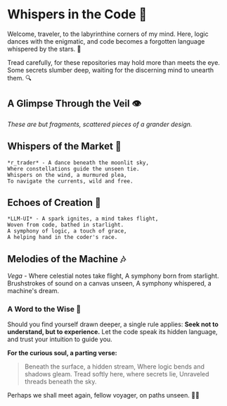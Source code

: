 # Whispers in the Code 🌌

Welcome, traveler, to the labyrinthine corners of my mind. Here, logic dances with the enigmatic, and code becomes a forgotten language whispered by the stars. 🌟

Tread carefully, for these repositories may hold more than meets the eye. Some secrets slumber deep, waiting for the discerning mind to unearth them. 🔍

## A Glimpse Through the Veil 👁️

*These are but fragments, scattered pieces of a grander design.*

## Whispers of the Market 🌙

```plaintext
*r_trader* - A dance beneath the moonlit sky,
Where constellations guide the unseen tie.
Whispers on the wind, a murmured plea,
To navigate the currents, wild and free.
```

## Echoes of Creation 🌠

```plaintext
*LLM-UI* - A spark ignites, a mind takes flight,
Woven from code, bathed in starlight.
A symphony of logic, a touch of grace,
A helping hand in the coder's race.
```

## Melodies of the Machine 🎶

*Vega* - Where celestial notes take flight,
A symphony born from starlight.
Brushstrokes of sound on a canvas unseen,
A symphony whispered, a machine's dream.

### A Word to the Wise 📜

Should you find yourself drawn deeper, a single rule applies: **Seek not to understand, but to experience.** Let the code speak its hidden language, and trust your intuition to guide you.

**For the curious soul, a parting verse:**

> Beneath the surface, a hidden stream,
> Where logic bends and shadows gleam.
> Tread softly here, where secrets lie,
> Unraveled threads beneath the sky.

Perhaps we shall meet again, fellow voyager, on paths unseen. 🌌✨
